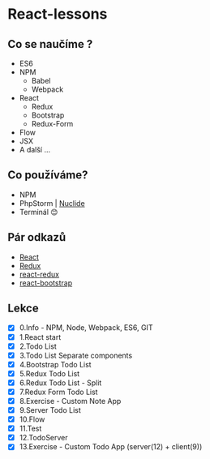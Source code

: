 # React-lessons

## Co se naučíme ?
* ES6
* NPM
    * Babel
    * Webpack
* React
    * Redux
    * Bootstrap
    * Redux-Form
* Flow
* JSX
* A další ...


## Co používáme?
* NPM
* PhpStorm | [Nuclide](https://nuclide.io)
* Terminál :blush:

## Pár odkazů
* [React](https://facebook.github.io/react/)
* [Redux](http://redux.js.org)
* [react-redux](http://redux.js.org)
* [react-bootstrap](https://react-bootstrap.github.io)

## Lekce


- [X] 0.Info - NPM, Node, Webpack, ES6, GIT
- [X] 1.React start
- [X] 2.Todo List
- [X] 3.Todo List Separate components
- [X] 4.Bootstrap Todo List
- [X] 5.Redux Todo List
- [X] 6.Redux Todo List - Split
- [X] 7.Redux Form Todo List
- [X] 8.Exercise - Custom Note App 
- [X] 9.Server Todo List
- [X] 10.Flow
- [X] 11.Test
- [X] 12.TodoServer
- [X] 13.Exercise - Custom Todo App (server(12) + client(9))
